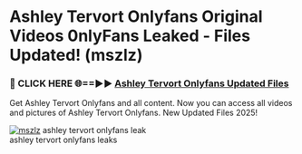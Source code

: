 # Ashley Tervort Onlyfans Original Videos 0nlyFans Leaked - Files Updated! (mszlz)

<h3>🔴 CLICK HERE 🌐==►► <a href="https://tinyurl.com/ms9xzufz" rel="nofollow">Ashley Tervort Onlyfans Updated Files</a></h3>

Get Ashley Tervort Onlyfans and all content. Now you can access all videos and pictures of Ashley Tervort Onlyfans. New Updated Files 2025!

[![mszlz](https://i.imgur.com/PQ7UWWw.gif)](https://tinyurl.com/ms9xzufz)
ashley tervort onlyfans leak<br>
ashley tervort onlyfans leaks